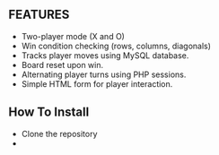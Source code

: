 ## FEATURES

- Two-player mode (X and O)
- Win condition checking (rows, columns, diagonals)
- Tracks player moves using MySQL database.
- Board reset upon win.
- Alternating player turns using PHP sessions.
- Simple HTML form for player interaction.

## How To Install

- Clone the repository
- 
